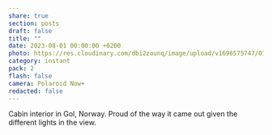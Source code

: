 ```yaml
---
share: true
section: posts
draft: false
title: ""
date: 2023-08-01 00:00:00 +0200
photo: https://res.cloudinary.com/dbi2zounq/image/upload/v1696575747/010_jkfbll.jpg
category: instant
pack: 2
flash: false
camera: Polaroid Now+
redacted: false
---
```



Cabin interior in Gol, Norway. Proud of the way it came out given the different lights in the view.